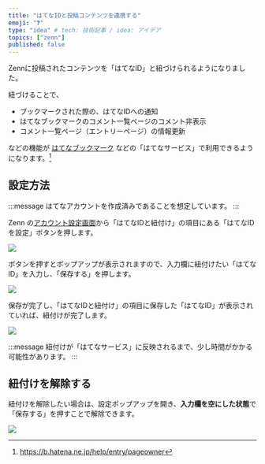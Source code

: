 ```yaml
---
title: "はてなIDと投稿コンテンツを連携する"
emoji: "❓"
type: "idea" # tech: 技術記事 / idea: アイデア
topics: ["zenn"]
published: false
---
```


Zennに投稿されたコンテンツを「はてなID」と紐づけられるようになりました。

紐づけることで、

- ブックマークされた際の、はてなIDへの通知
- はてなブックマークのコメント一覧ページのコメント非表示
- コメント一覧ページ（エントリーページ）の情報更新

などの機能が [はてなブックマーク](https://hatenacorp.jp/information/product) などの「はてなサービス」で利用できるようになります。[^1]

[^1]: https://b.hatena.ne.jp/help/entry/pageowner


## 設定方法

:::message
はてなアカウントを作成済みであることを想定しています。
:::

Zenn の[アカウント設定画面](https://zenn.dev/settings/account)から「はてなIDと紐付け」の項目にある「はてなIDを設定」ボタンを押します。

![](https://storage.googleapis.com/zenn-user-upload/201b38ea3da2-20220511.png)

ボタンを押すとポップアップが表示されますので、入力欄に紐付けたい「はてなID」を入力し、「保存する」を押します。

![](https://storage.googleapis.com/zenn-user-upload/1a0630fcce7a-20220511.png)

保存が完了し、「はてなIDと紐付け」の項目に保存した「はてなID」が表示されていれば、紐付けが完了します。

![](https://storage.googleapis.com/zenn-user-upload/56beab427835-20220511.png)

:::message
紐付けが「はてなサービス」に反映されるまで、少し時間がかかる可能性があります。
:::


## 紐付けを解除する

紐付けを解除したい場合は、設定ポップアップを開き、**入力欄を空にした状態**で「保存する」を押すことで解除できます。

![](https://storage.googleapis.com/zenn-user-upload/13ba7893a95b-20220511.png)


